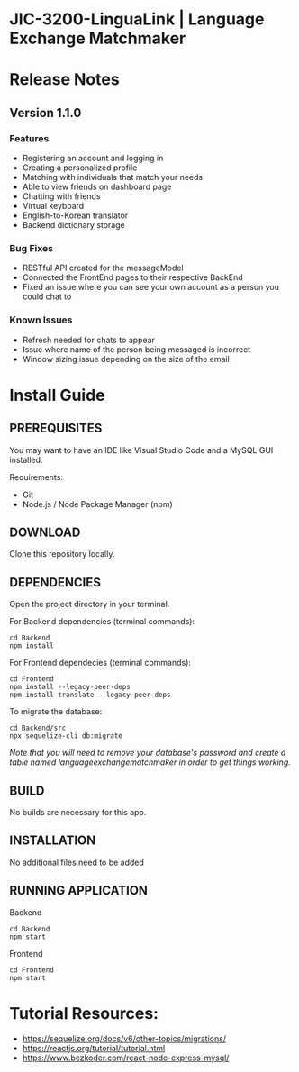 # JIC-3200-LinguaLink | Language Exchange Matchmaker

# Release Notes
## Version 1.1.0
### Features
* Registering an account and logging in
* Creating a personalized profile
* Matching with individuals that match your needs
* Able to view friends on dashboard page
* Chatting with friends
* Virtual keyboard
* English-to-Korean translator
* Backend dictionary storage

### Bug Fixes
* RESTful API created for the messageModel
* Connected the FrontEnd pages to their respective BackEnd
* Fixed an issue where you can see your own account as a person you could chat to 

### Known Issues
* Refresh needed for chats to appear
* Issue where name of the person being messaged is incorrect
* Window sizing issue depending on the size of the email


# Install Guide
## PREREQUISITES 
You may want to have an IDE like Visual Studio Code and a MySQL GUI installed.

Requirements:
* Git
* Node.js / Node Package Manager (npm)
## DOWNLOAD

Clone this repository locally.
## DEPENDENCIES 
Open the project directory in your terminal.

For Backend dependencies (terminal commands): 

    cd Backend
    npm install

For Frontend dependecies (terminal commands): 

    cd Frontend 
    npm install --legacy-peer-deps
    npm install translate --legacy-peer-deps

To migrate the database:

    cd Backend/src 
    npx sequelize-cli db:migrate
*Note that you will need to remove your database's password and create a table named languageexchangematchmaker in order to get things working.* 

## BUILD 
No builds are necessary for this app.
## INSTALLATION 
No additional files need to be added 

## RUNNING APPLICATION
Backend

    cd Backend 
    npm start

Frontend

    cd Frontend
    npm start

# Tutorial Resources: 

* https://sequelize.org/docs/v6/other-topics/migrations/ 
* https://reactjs.org/tutorial/tutorial.html 
* https://www.bezkoder.com/react-node-express-mysql/ 
